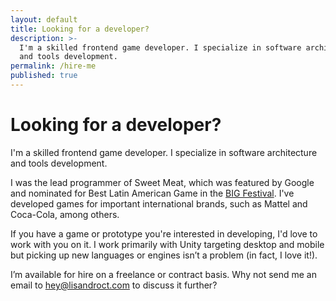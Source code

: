 ```yaml
---
layout: default
title: Looking for a developer?
description: >-
  I'm a skilled frontend game developer. I specialize in software architecture
  and tools development.
permalink: /hire-me
published: true
---
```


<div class="splash-content">
    <h1 class="hidden-md">
        Looking for a developer?
    </h1>
    <div class="div hidden-md"></div>
    <p class="main">
        I'm a skilled frontend game developer. I specialize in software architecture and tools development.
    </p>
    <p>
        I was the lead programmer of Sweet Meat, which was featured by Google and nominated for Best Latin American Game in the <a href="bigfestival.com.br">BIG Festival</a>. I've developed games for important international brands, such as Mattel and Coca-Cola, among others.
    </p>
    <p>
        If you have a game or prototype you're interested in developing, I'd love to work with you on it. I work primarily with Unity targeting desktop and mobile but picking up new languages or engines isn’t a problem (in fact, I love it!).
    </p>
    <p>
        I’m available for hire on a freelance or contract basis. Why not send me an email to <a href="mailto:hey@lisandroct.com">hey@lisandroct.com</a> to discuss it further?
    </p>
</div>
